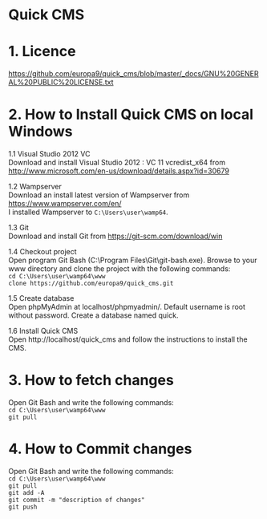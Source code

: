 # Quick CMS

# 1. Licence
https://github.com/europa9/quick_cms/blob/master/_docs/GNU%20GENERAL%20PUBLIC%20LICENSE.txt

# 2. How to Install Quick CMS on local Windows
1.1 Visual Studio 2012 VC<br />
Download and install Visual Studio 2012 : VC 11 vcredist_x64 from http://www.microsoft.com/en-us/download/details.aspx?id=30679

1.2 Wampserver<br />
Download an install latest version of Wampserver from https://www.wampserver.com/en/<br />
I installed Wampserver to `C:\Users\user\wamp64`.

1.3 Git<br />
Download and install Git from https://git-scm.com/download/win

1.4 Checkout project<br />
Open program Git Bash (C:\Program Files\Git\git-bash.exe). Browse to your www directory and clone the project with the following commands:<br />
`cd C:\Users\user\wamp64\www`<br />
`clone https://github.com/europa9/quick_cms.git`

1.5 Create database<br />
Open phpMyAdmin at localhost/phpmyadmin/. Default username is root without password. Create a database named quick.

1.6 Install Quick CMS<br />
Open http://localhost/quick_cms and follow the instructions to install the CMS.


# 3. How to fetch changes
Open Git Bash and write the following commands:<br />
`cd C:\Users\user\wamp64\www`<br />
`git pull`

# 4. How to Commit changes
Open Git Bash and write the following commands:<br />
`cd C:\Users\user\wamp64\www`<br />
`git pull`<br />
`git add -A`<br />
`git commit -m "description of changes"`<br />
`git push`


